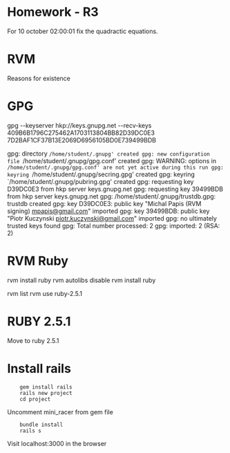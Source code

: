 # Homework - R3
For 10 october 02:00:01 fix the quadractic equations.

# RVM
Reasons for existence

# GPG
gpg --keyserver hkp://keys.gnupg.net --recv-keys 409B6B1796C275462A1703113804BB82D39DC0E3 7D2BAF1CF37B13E2069D6956105BD0E739499BDB

gpg: directory `/home/student/.gnupg' created
gpg: new configuration file `/home/student/.gnupg/gpg.conf' created
gpg: WARNING: options in `/home/student/.gnupg/gpg.conf' are not yet active during this run
gpg: keyring `/home/student/.gnupg/secring.gpg' created
gpg: keyring `/home/student/.gnupg/pubring.gpg' created
gpg: requesting key D39DC0E3 from hkp server keys.gnupg.net
gpg: requesting key 39499BDB from hkp server keys.gnupg.net
gpg: /home/student/.gnupg/trustdb.gpg: trustdb created
gpg: key D39DC0E3: public key "Michal Papis (RVM signing) <mpapis@gmail.com>" imported
gpg: key 39499BDB: public key "Piotr Kuczynski <piotr.kuczynski@gmail.com>" imported
gpg: no ultimately trusted keys found
gpg: Total number processed: 2
gpg:               imported: 2  (RSA: 2)

# RVM Ruby

rvm install ruby
rvm autolibs disable
rvm install ruby

rvm list
rvm use ruby-2.5.1

# RUBY 2.5.1
Move to ruby 2.5.1

# Install rails

````
	gem install rails
	rails new project
	cd project
````

Uncomment mini_racer from gem file

````
	bundle install
	rails s
````

Visit 
localhost:3000 in the browser
